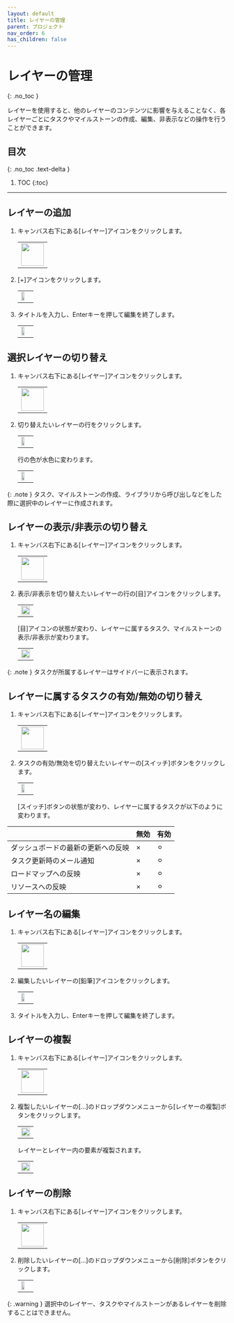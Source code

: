 ```yaml
---
layout: default
title: レイヤーの管理
parent: プロジェクト
nav_order: 6
has_children: false
---
```


# レイヤーの管理
{: .no_toc }

レイヤーを使用すると、他のレイヤーのコンテンツに影響を与えることなく、各レイヤーごとにタスクやマイルストーンの作成、編集、非表示などの操作を行うことができます。

## 目次
{: .no_toc .text-delta }

1. TOC
{:toc}

---

## レイヤーの追加

1. キャンバス右下にある[レイヤー]アイコンをクリックします。

   <table><tr><td>
   <img src="/assets/images/projects/layer/1.png" width="52px">
   </td></tr></table>

2. [+]アイコンをクリックします。

   <table><tr><td>
   <img src="/assets/images/projects/layer/2.png" width="60%">
   </td></tr></table>

3. タイトルを入力し、Enterキーを押して編集を終了します。

   <table><tr><td>
   <img src="/assets/images/projects/layer/3.png" width="60%">
   </td></tr></table>

## 選択レイヤーの切り替え

1. キャンバス右下にある[レイヤー]アイコンをクリックします。

   <table><tr><td>
   <img src="/assets/images/projects/layer/1.png" width="52px">
   </td></tr></table>

2. 切り替えたいレイヤーの行をクリックします。
   
   <table><tr><td>
   <img src="/assets/images/projects/layer/4.png" width="60%">
   </td></tr></table>

   行の色が水色に変わります。

   <table><tr><td>
   <img src="/assets/images/projects/layer/5.png" width="60%">
   </td></tr></table>

{: .note }
タスク、マイルストーンの作成、ライブラリから呼び出しなどをした際に選択中のレイヤーに作成されます。

## レイヤーの表示/非表示の切り替え

1. キャンバス右下にある[レイヤー]アイコンをクリックします。

   <table><tr><td>
   <img src="/assets/images/projects/layer/1.png" width="52px">
   </td></tr></table>

2. 表示/非表示を切り替えたいレイヤーの行の[目]アイコンをクリックします。
   
   <table><tr><td>
   <img src="/assets/images/projects/layer/6.png" width="100%">
   </td></tr></table>

   [目]アイコンの状態が変わり、レイヤーに属するタスク、マイルストーンの表示/非表示が変わります。

   <table><tr><td>
   <img src="/assets/images/projects/layer/7.png" width="100%">
   </td></tr></table>

{: .note }
タスクが所属するレイヤーはサイドバーに表示されます。

## レイヤーに属するタスクの有効/無効の切り替え

1. キャンバス右下にある[レイヤー]アイコンをクリックします。

   <table><tr><td>
   <img src="/assets/images/projects/layer/1.png" width="52px">
   </td></tr></table>

2. タスクの有効/無効を切り替えたいレイヤーの[スイッチ]ボタンをクリックします。

   <table><tr><td>
   <img src="/assets/images/projects/layer/8.png" width="60%">
   </td></tr></table>

   [スイッチ]ボタンの状態が変わり、レイヤーに属するタスクが以下のように変わります。

|                              | 無効 | 有効 |
| :------------------------------------- | :----- | :----- |
| ダッシュボードの最新の更新への反映          | ×      | ⚪︎      |
| タスク更新時のメール通知                  | ×      | ⚪︎      |
| ロードマップへの反映                     | ×      | ⚪︎      |
| リソースへの反映                         | ×      | ⚪︎      |

## レイヤー名の編集

1. キャンバス右下にある[レイヤー]アイコンをクリックします。

   <table><tr><td>
   <img src="/assets/images/projects/layer/1.png" width="52px">
   </td></tr></table>

2. 編集したいレイヤーの[鉛筆]アイコンをクリックします。

   <table><tr><td>
   <img src="/assets/images/projects/layer/9.png" width="60%">
   </td></tr></table>

3. タイトルを入力し、Enterキーを押して編集を終了します。

## レイヤーの複製

1. キャンバス右下にある[レイヤー]アイコンをクリックします。

   <table><tr><td>
   <img src="/assets/images/projects/layer/1.png" width="52px">
   </td></tr></table>

2. 複製したいレイヤーの[...]のドロップダウンメニューから[レイヤーの複製]ボタンをクリックします。

   <table><tr><td>
   <img src="/assets/images/projects/layer/10.png" width="100%">
   </td></tr></table>

   レイヤーとレイヤー内の要素が複製されます。

   <table><tr><td>
   <img src="/assets/images/projects/layer/11.png" width="100%">
   </td></tr></table>

## レイヤーの削除

1. キャンバス右下にある[レイヤー]アイコンをクリックします。

   <table><tr><td>
   <img src="/assets/images/projects/layer/1.png" width="52px">
   </td></tr></table>

2. 削除したいレイヤーの[...]のドロップダウンメニューから[削除]ボタンをクリックします。

   <table><tr><td>
   <img src="/assets/images/projects/layer/12.png" width="60%">
   </td></tr></table>

{: .warning }
選択中のレイヤー、タスクやマイルストーンがあるレイヤーを削除することはできません。